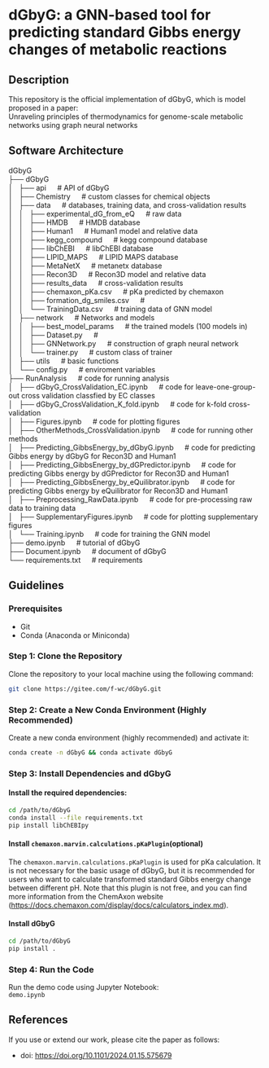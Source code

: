 # dGbyG: a GNN-based tool for predicting standard Gibbs energy changes of metabolic reactions

## Description
This repository is the official implementation of dGbyG, which is model proposed in a paper:  
Unraveling principles of thermodynamics for genome-scale metabolic networks using graph neural networks


## Software Architecture
dGbyG  
├── dGbyG  
│   ├── api &emsp; # API of dGbyG  
│   ├── Chemistry &emsp; # custom classes for chemical objects  
│   ├── data &emsp; # databases, training data, and cross-validation results  
│   │   ├── experimental_dG_from_eQ &emsp; # raw data  
│   │   ├── HMDB &emsp; # HMDB database  
│   │   ├── Human1 &emsp; # Human1 model and relative data  
│   │   ├── kegg_compound &emsp; # kegg compound database  
│   │   ├── libChEBI &emsp; # libChEBI database  
│   │   ├── LIPID_MAPS &emsp; # LIPID MAPS database  
│   │   ├── MetaNetX &emsp; # metanetx database  
│   │   ├── Recon3D &emsp; # Recon3D model and relative data  
│   │   ├── results_data &emsp; # cross-validation results  
│   │   ├── chemaxon_pKa.csv &emsp; # pKa predicted by chemaxon  
│   │   ├── formation_dg_smiles.csv &emsp; #   
│   │   └── TrainingData.csv &emsp; # training data of GNN model  
│   ├── network &emsp; # Networks and models  
│   │   ├── best_model_params &emsp; # the trained models (100 models in)  
│   │   ├── Dataset.py &emsp; #   
│   │   ├── GNNetwork.py &emsp; # construction of graph neural network  
│   │   └── trainer.py &emsp; # custom class of trainer  
│   ├── utils &emsp; # basic functions  
│   └── config.py &emsp; # enviroment variables  
├── RunAnalysis &emsp; # code for running analysis  
│   ├── dGbyG_CrossValidation_EC.ipynb &emsp; # code for leave-one-group-out cross validation classfied by EC classes  
│   ├── dGbyG_CrossValidation_K_fold.ipynb &emsp; # code for k-fold cross-validation  
│   ├── Figures.ipynb &emsp; # code for plotting figures  
│   ├── OtherMethods_CrossValidation.ipynb &emsp; # code for running other methods  
│   ├── Predicting_GibbsEnergy_by_dGbyG.ipynb &emsp; # code for predicting Gibbs energy by dGbyG for Recon3D and Human1  
│   ├── Predicting_GibbsEnergy_by_dGPredictor.ipynb &emsp; # code for predicting Gibbs energy by dGPredictor for Recon3D and Human1  
│   ├── Predicting_GibbsEnergy_by_eQuilibrator.ipynb &emsp; # code for predicting Gibbs energy by eQuilibrator for Recon3D and Human1  
│   ├── Preprocessing_RawData.ipynb &emsp; # code for pre-processing raw data to training data  
│   ├── SupplementaryFigures.ipynb &emsp; # code for plotting supplementary figures  
│   └── Training.ipynb &emsp; # code for training the GNN model  
├── demo.ipynb &emsp; # tutorial of dGbyG  
├── Document.ipynb &emsp; # document of dGbyG  
└── requirements.txt &emsp; # requirements  



## Guidelines
### Prerequisites
- Git
- Conda (Anaconda or Miniconda)

### Step 1: Clone the Repository
Clone the repository to your local machine using the following command:

```bash
git clone https://gitee.com/f-wc/dGbyG.git
```

### Step 2: Create a New Conda Environment (Highly Recommended)
Create a new conda environment (highly recommended) and activate it:

```bash
conda create -n dGbyG && conda activate dGbyG
```


### Step 3: Install Dependencies and dGbyG
#### Install the required dependencies:
```bash
cd /path/to/dGbyG
conda install --file requirements.txt
pip install libChEBIpy
```

#### Install `chemaxon.marvin.calculations.pKaPlugin`(optional)
The `chemaxon.marvin.calculations.pKaPlugin` is used for pKa calculation. It is not necessary for the basic usage of dGbyG, but it is recommended for users who want to calculate transformed standard Gibbs energy change between different pH. Note that this plugin is not free, and you can find more information from the ChemAxon website (https://docs.chemaxon.com/display/docs/calculators_index.md).


#### Install dGbyG
```bash
cd /path/to/dGbyG
pip install .
```

### Step 4: Run the Code
Run the demo code using Jupyter Notebook:  
`demo.ipynb`

## References
If you use or extend our work, please cite the paper as follows:
- doi: https://doi.org/10.1101/2024.01.15.575679
